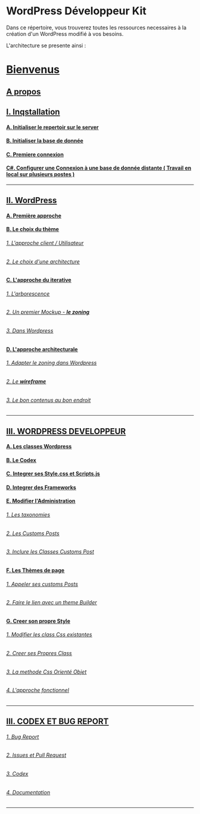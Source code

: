 # WordPress Développeur Kit

Dans ce répertoire, vous trouverez toutes les ressources necessaires à la création d'un WordPress modifié à vos besoins.

L'architecture se presente ainsi :

# [Bienvenus](/Ma6Tvacoder-Docs/WordpressDevelopperKit/wiki/)
## [A propos](/Ma6Tvacoder-Docs/WordpressDevelopperKit/wiki/A-propos)
## [<u>I. Inqstallation](/Ma6Tvacoder-Docs/WordpressDevelopperKit/wiki/Installation)
#### [A. Initialiser le repertoir sur le server](/Ma6Tvacoder-Docs/WordpressDevelopperKit/wiki/A.Initialiser-Repertoir)
#### [B. Initialiser la base de donnée](/Ma6Tvacoder-Docs/WordpressDevelopperKit/wiki/B.Initialiser-Bdd)
#### [C. Premiere connexion](/Ma6Tvacoder-Docs/WordpressDevelopperKit/wiki/C.Premiere-Connexion)
#### [C#. Configurer une Connexion à une base de donnée distante](/Ma6Tvacoder-Docs/WordpressDevelopperKit/wiki/C#.Connexion-Distante-Locale) ( Travail en local sur plusieurs postes )
---

## [<u>II. WordPress](/Ma6Tvacoder-Docs/WordpressDevelopperKit/wiki/Wordpress)
#### [<u>A. Première approche](/Ma6Tvacoder-Docs/WordpressDevelopperKit/wiki/A.Premiere-Approche)
#### [<u>B. Le choix du thème](/Ma6Tvacoder-Docs/WordpressDevelopperKit/wiki/B.Choix-Theme)
###### [1. L'approche client / Utilisateur](/Ma6Tvacoder-Docs/WordpressDevelopperKit/wiki/B.Choix-Theme#)
###### [2. Le choix d'une architecture](/Ma6Tvacoder-Docs/WordpressDevelopperKit/wiki/B.Choix-Theme#)
#### [<u>C. L'approche du iterative](/Ma6Tvacoder-Docs/WordpressDevelopperKit/wiki/C.Iterative)
###### [1. L'arborescence](/Ma6Tvacoder-Docs/WordpressDevelopperKit/wiki/C.Iterative#)
###### [2. Un premier Mockup - **le zoning**](/Ma6Tvacoder-Docs/WordpressDevelopperKit/wiki/C.Iterative#)
###### [3. Dans Wordpress](/Ma6Tvacoder-Docs/WordpressDevelopperKit/wiki/C.Iterative#)
#### [<u>D. L'approche architecturale](/Ma6Tvacoder-Docs/WordpressDevelopperKit/wiki/D.Architecture)
###### [1. Adapter le zoning dans Wordpress](/Ma6Tvacoder-Docs/WordpressDevelopperKit/wiki/D.Architecture#)
###### [2. Le **wireframe**](/Ma6Tvacoder-Docs/WordpressDevelopperKit/wiki/D.Architecture#)
###### [3. Le bon contenus au bon endroit](/Ma6Tvacoder-Docs/WordpressDevelopperKit/wiki/D.Architecture#)
---

## [<u>III. WORDPRESS DEVELOPPEUR](/Ma6Tvacoder-Docs/WordpressDevelopperKit/wiki/Wordpress-Dev)
#### [<u>A. Les classes Wordpress](/Ma6Tvacoder-Docs/WordpressDevelopperKit/wiki/A.Les-Class-Wp)
#### [<u>B. Le Codex](/Ma6Tvacoder-Docs/WordpressDevelopperKit/wiki/B.Codex)
#### [<u>C. Integrer ses Style.css et Scripts.js](/Ma6Tvacoder-Docs/WordpressDevelopperKit/wiki/C.Custom-Style-Script)
#### [<u>D. Integrer des Frameworks](/Ma6Tvacoder-Docs/WordpressDevelopperKit/wiki/D.Frameworksp)
#### [<u>E. Modifier l'Administration](/Ma6Tvacoder-Docs/WordpressDevelopperKit/wiki/E.modifier-Admin)
###### [1. Les taxonomies](/Ma6Tvacoder-Docs/WordpressDevelopperKit/wiki/E.modifier-Admin#)
###### [2. Les Customs Posts](/Ma6Tvacoder-Docs/WordpressDevelopperKit/wiki/E.modifier-Admin#)
###### [3. Inclure les Classes Customs Post](/Ma6Tvacoder-Docs/WordpressDevelopperKit/wiki/E.modifier-Admin#)
#### [<u>F. Les Thèmes de page](/Ma6Tvacoder-Docs/WordpressDevelopperKit/wiki/F.Theme-Pages)
###### [1. Appeler ses customs Posts](/Ma6Tvacoder-Docs/WordpressDevelopperKit/wiki/F.Theme-Pages#)
###### [2. Faire le lien avec un theme Builder](/Ma6Tvacoder-Docs/WordpressDevelopperKit/wiki/F.Theme-Pages#)
#### [<u>G. Creer son propre Style](/Ma6Tvacoder-Docs/WordpressDevelopperKit/wiki/G.Own-Style)
###### [1. Modifier les class Css existantes](/Ma6Tvacoder-Docs/WordpressDevelopperKit/wiki/G.Own-Style#)
###### [2. Creer ses Propres Class](/Ma6Tvacoder-Docs/WordpressDevelopperKit/wiki/G.Own-Style#)
###### [3. La methode Css Orienté Objet](/Ma6Tvacoder-Docs/WordpressDevelopperKit/wiki/G.Own-Style#)
###### [4. L'approche fonctionnel](/Ma6Tvacoder-Docs/WordpressDevelopperKit/wiki/G.Own-Style#)
---

## [<u>III. CODEX ET BUG REPORT](/Ma6Tvacoder-Docs/WordpressDevelopperKit/wiki/Issue-Codex)
###### [1. Bug Report](/Ma6Tvacoder-Docs/WordpressDevelopperKit/wiki/Issue-Codex#)
###### [2. Issues et Pull Request](/Ma6Tvacoder-Docs/WordpressDevelopperKit/wiki/Issue-Codex#)
###### [3. Codex](/Ma6Tvacoder-Docs/WordpressDevelopperKit/wiki/Issue-Codex#)
###### [4. Documentation](/Ma6Tvacoder-Docs/WordpressDevelopperKit/wiki/Issue-Codex#)
---
